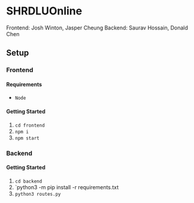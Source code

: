 # SHRDLUOnline 
Frontend:
Josh Winton, Jasper Cheung
Backend:
Saurav Hossain, Donald Chen

## Setup

### Frontend

#### Requirements
- `Node`

#### Getting Started

1. `cd frontend`
2. `npm i`
3. `npm start`

### Backend

#### Getting Started
1. `cd backend`
2. `python3 -m pip install -r requirements.txt
3. `python3 routes.py`
